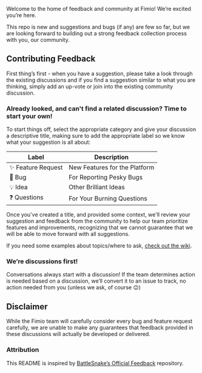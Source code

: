 Welcome to the home of feedback and community at Fimio! We’re excited you’re here. 

This repo is new and suggestions and bugs (if any) are few so far, but we are looking forward to building out a strong feedback collection process with you, our community. 

## Contributing Feedback 
First thing’s first - when you have a suggestion, please take a look through the existing discussions and if you find a suggestion similar to what you are thinking, simply add an up-vote or join into the existing community discussion.

### Already looked, and can't find a related discussion? Time to start your own!

To start things off, select the appropriate category and give your discussion a descriptive title, making sure to add the appropriate label so we know what your suggestion is all about:

|Label|Description|
|-|-|
|✨ Feature Request| New Features for the Platform
|🐛 Bug|  For Reporting Pesky Bugs
|💡 Idea| Other Brilliant Ideas
|❓ Questions| For Your Burning Questions

Once you've created a title, and provided some context, we'll review your suggestion and feedback from the community to help our team prioritize features and improvements, recognizing that we cannot guarantee that we will be able to move forward with all suggestions.

If you need some examples about topics/where to ask, [check out the wiki](https://github.com/fimio-xyz/feedback/wiki).


### We’re discussions first!

Conversations always start with a discussion! If the team determines action is needed based on a discussion, we’ll convert it to an issue to track, no action needed from you (unless we ask, of course :wink:)


## Disclaimer

While the Fimio team will carefully consider every bug and feature request carefully, we are unable to make any guarantees that feedback provided in these discussions will actually be developed or delivered.

### Attribution
This README is inspired by [BattleSnake’s Official Feedback](https://github.com/BattlesnakeOfficial/feedback) repository.
